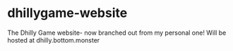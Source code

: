# dhillygame-website
 The Dhilly Game website- now branched out from my personal one! Will be hosted at dhilly.bottom.monster
